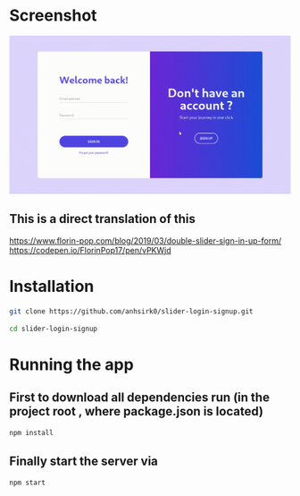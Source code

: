 # Screenshot
![out.gif](https://github.com/anhsirk0/slider-login-signup/blob/master/out.gif)

## This is a direct translation of this
https://www.florin-pop.com/blog/2019/03/double-slider-sign-in-up-form/
https://codepen.io/FlorinPop17/pen/vPKWjd

# Installation

```bash
git clone https://github.com/anhsirk0/slider-login-signup.git
```

```bash
cd slider-login-signup
```

# Running the app

## First to download all dependencies run (in the project root , where package.json is located)
```bash
npm install
```

## Finally start the server via
```bash
npm start
```
